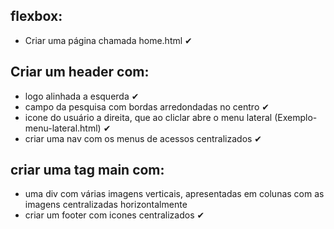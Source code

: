 ## flexbox:
- Criar uma página chamada home.html ✔
## Criar um header com:
- logo alinhada a esquerda ✔
- campo da pesquisa com bordas arredondadas no centro ✔
- icone do usuário a direita, que ao cliclar abre o menu lateral (Exemplo-menu-lateral.html) ✔
- criar uma nav com os menus de acessos centralizados ✔
## criar uma tag main com:
- uma div com várias imagens verticais, apresentadas em colunas com as imagens centralizadas horizontalmente
- criar um footer com icones centralizados ✔